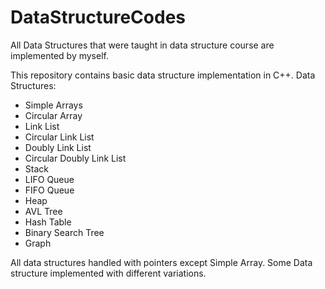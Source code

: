 # DataStructureCodes
All Data Structures that were taught in data structure course are implemented by myself.

This repository contains basic data structure implementation in C++.
Data Structures:
  - Simple Arrays
  - Circular Array
  - Link List
  - Circular Link List
  - Doubly Link List
  - Circular Doubly Link List
  - Stack
  - LIFO Queue
  - FIFO Queue
  - Heap
  - AVL Tree
  - Hash Table
  - Binary Search Tree
  - Graph

All data structures handled with pointers except Simple Array.
Some Data structure implemented with different variations.
